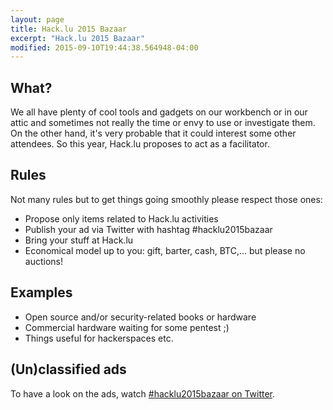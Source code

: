 ```yaml
---
layout: page
title: Hack.lu 2015 Bazaar
excerpt: "Hack.lu 2015 Bazaar"
modified: 2015-09-10T19:44:38.564948-04:00
---
```



What?
-----
We all have plenty of cool tools and gadgets on our workbench or in our attic and sometimes not really the time or envy to use or investigate them.
On the other hand, it's very probable that it could interest some other attendees.
So this year, Hack.lu proposes to act as a facilitator.

Rules
------
Not many rules but to get things going smoothly please respect those ones:

* Propose only items related to Hack.lu activities
* Publish your ad via Twitter with hashtag #hacklu2015bazaar
* Bring your stuff at Hack.lu
* Economical model up to you: gift, barter, cash, BTC,... but please no auctions!

Examples
---------

* Open source and/or security-related books or hardware
* Commercial hardware waiting for some pentest ;)
* Things useful for hackerspaces
etc.

(Un)classified ads
-------------------
To have a look on the ads, watch [#hacklu2015bazaar on Twitter](https://twitter.com/search?f=tweets&q=%23hacklu2015bazaar&src=typd).
